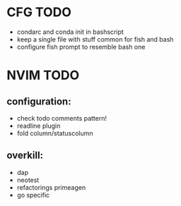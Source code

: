 # CFG TODO
- condarc and conda init in bashscript
- keep a single file with stuff common for fish and bash
- configure fish prompt to resemble bash one

# NVIM TODO
## configuration:
- check todo comments pattern!
- readline plugin
- fold column/statuscolumn
## overkill:
- dap
- neotest
- refactorings primeagen
- go specific
